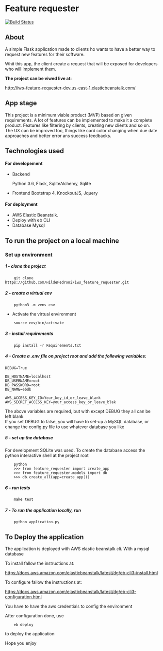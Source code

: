 # Feature requester

[![Build Status](https://travis-ci.org/HildePedroni/iws_feature_requester.svg?branch=master)](https://travis-ci.org/HildePedroni/iws_feature_requester)

## About

A simple Flask application made to clients ho wants to have a better way to 
request new features for their software.

Whit this app, the client create a request that will be exposed for developers who will implement them.

<strong>The project can be viwed live at:</strong>

http://iws-feature-requester-dev.us-east-1.elasticbeanstalk.com/


## App stage
This project is a minimum viable product (MVP) based on given requirements.
A lot of features can be implemented to make it a complete product. 
Features like filtering by clients, creating new clients and so on.
The UX can be improved too, things like card color changing when due date approaches 
and better error ans success feedbacks.



## Technologies used
#### For developement
- Backend

    Python 3.6, Flask, SqliteAlchemy, Sqlite

- Frontend 
    Bootstrap 4, KnockoutJS, Jquery

#### For deployment
- AWS Elastic Beanstalk.
- Deploy with eb CLI
- Database Mysql


## To run the project on a local machine
    
### Set up environment

##### 1 - clone the project
````console
    git clone https://github.com/HildePedroni/iws_feature_requester.git
````

##### 2 - create a virtual env
    
````console
    python3 -m venv env
````
- Activate the virtual environment

```console
    source env/bin/activate
```

##### 3 - install requirements
````console
    pip install -r Requirements.txt 
````

##### 4 - Create a .env file on project root and add the following variables:
````dotenv
DEBUG=True

DB_HOSTNAME=localhost
DB_USERNAME=root
DB_PASSWORD=root
DB_NAME=ebdb

AWS_ACCESS_KEY_ID=Your_key_id_or_leave_blank
AWS_SECRET_ACCESS_KEY=your_access_key_or_leave_blak
````    
The above variables are required, but with except DEBUG they all can be left blank        
If you set DEBUG to false, you will have to set-up a MySQL database, or change the config.py file to use whatever database you like

##### 5 - set up the database
For development SQLite was used. 
To create the database access the python interactive shell at the project root
````console
    python
    >>> from feature_requester import create_app
    >>> from feature_requester.models import db
    >>> db.create_all(app=create_app())
````    

##### 6 - run tests

````console
    make test
````

##### 7 - To run the application locally, run
````console
    python application.py
````

## To Deploy the application

The application is deployed with AWS elastic beanstalk cli. 
With a mysql database

To install fallow the instructions at:

https://docs.aws.amazon.com/elasticbeanstalk/latest/dg/eb-cli3-install.html

To configure fallow the instructions at:

https://docs.aws.amazon.com/elasticbeanstalk/latest/dg/eb-cli3-configuration.html

You have to have the aws credentials to config the environment

After configuration done, use 

```console
    eb deploy
```` 
to deploy the application

Hope you enjoy